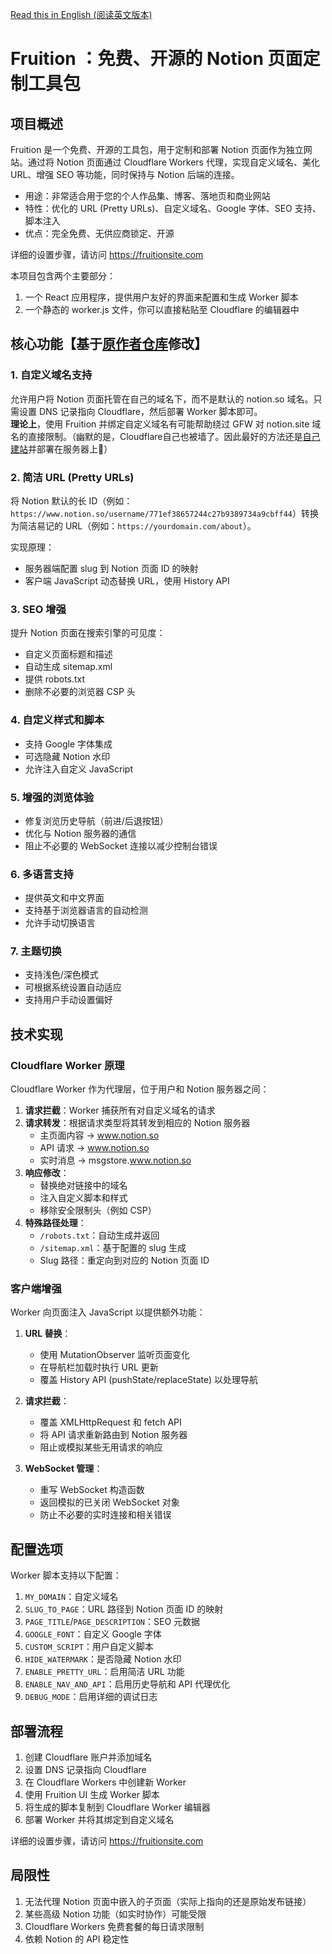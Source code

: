 [Read this in English (阅读英文版本)](README.md)

# Fruition ：免费、开源的 Notion 页面定制工具包

## 项目概述

Fruition 是一个免费、开源的工具包，用于定制和部署 Notion 页面作为独立网站。通过将 Notion 页面通过 Cloudflare Workers 代理，实现自定义域名、美化 URL、增强 SEO 等功能，同时保持与 Notion 后端的连接。

*   用途：非常适合用于您的个人作品集、博客、落地页和商业网站
*   特性：优化的 URL (Pretty URLs)、自定义域名、Google 字体、SEO 支持、脚本注入
*   优点：完全免费、无供应商锁定、开源

详细的设置步骤，请访问 https://fruitionsite.com

本项目包含两个主要部分：
1. 一个 React 应用程序，提供用户友好的界面来配置和生成 Worker 脚本
2. 一个静态的 worker.js 文件，你可以直接粘贴至 Cloudflare 的编辑器中

## 核心功能【基于[原作者仓库](https://github.com/stephenou/fruitionsite)修改】

### 1. 自定义域名支持

允许用户将 Notion 页面托管在自己的域名下，而不是默认的 notion.so 域名。只需设置 DNS 记录指向 Cloudflare，然后部署 Worker 脚本即可。  
**理论上**，使用 Fruition 并绑定自定义域名有可能帮助绕过 GFW 对 notion.site 域名的直接限制。（幽默的是，Cloudflare自己也被墙了。因此最好的方法还是[自己建站](https://github.com/tangly1024/NotionNext)并部署在服务器上🤣）

### 2. 简洁 URL (Pretty URLs)

将 Notion 默认的长 ID（例如：`https://www.notion.so/username/771ef38657244c27b9389734a9cbff44`）转换为简洁易记的 URL（例如：`https://yourdomain.com/about`）。

实现原理：
- 服务器端配置 slug 到 Notion 页面 ID 的映射
- 客户端 JavaScript 动态替换 URL，使用 History API

### 3. SEO 增强

提升 Notion 页面在搜索引擎的可见度：
- 自定义页面标题和描述
- 自动生成 sitemap.xml
- 提供 robots.txt
- 删除不必要的浏览器 CSP 头

### 4. 自定义样式和脚本

- 支持 Google 字体集成
- 可选隐藏 Notion 水印
- 允许注入自定义 JavaScript

### 5. 增强的浏览体验

- 修复浏览历史导航（前进/后退按钮）
- 优化与 Notion 服务器的通信
- 阻止不必要的 WebSocket 连接以减少控制台错误

### 6. 多语言支持

- 提供英文和中文界面
- 支持基于浏览器语言的自动检测
- 允许手动切换语言

### 7. 主题切换

- 支持浅色/深色模式
- 可根据系统设置自动适应
- 支持用户手动设置偏好

## 技术实现

### Cloudflare Worker 原理

Cloudflare Worker 作为代理层，位于用户和 Notion 服务器之间：

1. **请求拦截**：Worker 捕获所有对自定义域名的请求
2. **请求转发**：根据请求类型将其转发到相应的 Notion 服务器
   - 主页面内容 → www.notion.so
   - API 请求 → www.notion.so
   - 实时消息 → msgstore.www.notion.so
3. **响应修改**：
   - 替换绝对链接中的域名
   - 注入自定义脚本和样式
   - 移除安全限制头（例如 CSP）
4. **特殊路径处理**：
   - `/robots.txt`：自动生成并返回
   - `/sitemap.xml`：基于配置的 slug 生成
   - Slug 路径：重定向到对应的 Notion 页面 ID

### 客户端增强

Worker 向页面注入 JavaScript 以提供额外功能：

1. **URL 替换**：
   - 使用 MutationObserver 监听页面变化
   - 在导航栏加载时执行 URL 更新
   - 覆盖 History API (pushState/replaceState) 以处理导航

2. **请求拦截**：
   - 覆盖 XMLHttpRequest 和 fetch API
   - 将 API 请求重新路由到 Notion 服务器
   - 阻止或模拟某些无用请求的响应

3. **WebSocket 管理**：
   - 重写 WebSocket 构造函数
   - 返回模拟的已关闭 WebSocket 对象
   - 防止不必要的实时连接和相关错误

## 配置选项

Worker 脚本支持以下配置：

1. `MY_DOMAIN`：自定义域名
2. `SLUG_TO_PAGE`：URL 路径到 Notion 页面 ID 的映射
3. `PAGE_TITLE`/`PAGE_DESCRIPTION`：SEO 元数据
4. `GOOGLE_FONT`：自定义 Google 字体
5. `CUSTOM_SCRIPT`：用户自定义脚本
6. `HIDE_WATERMARK`：是否隐藏 Notion 水印
7. `ENABLE_PRETTY_URL`：启用简洁 URL 功能
8. `ENABLE_NAV_AND_API`：启用历史导航和 API 代理优化
9. `DEBUG_MODE`：启用详细的调试日志


## 部署流程

1. 创建 Cloudflare 账户并添加域名
2. 设置 DNS 记录指向 Cloudflare
3. 在 Cloudflare Workers 中创建新 Worker
4. 使用 Fruition UI 生成 Worker 脚本
5. 将生成的脚本复制到 Cloudflare Worker 编辑器
6. 部署 Worker 并将其绑定到自定义域名

详细的设置步骤，请访问 https://fruitionsite.com


## 局限性

1. 无法代理 Notion 页面中嵌入的子页面（实际上指向的还是原始发布链接）
2. 某些高级 Notion 功能（如实时协作）可能受限
3. Cloudflare Workers 免费套餐的每日请求限制
4. 依赖 Notion 的 API 稳定性
